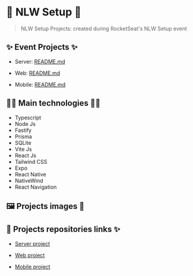 # 🚀 NLW Setup 🚀

> NLW Setup Projects: created during RocketSeat's NLW Setup event

## ✨ Event Projects ✨

- Server: [README.md](server/README.md)

- Web: [README.md](web/README.md)

- Mobile: [README.md](mobile/README.md)

## 👨‍💻 Main technologies 👩‍💻

- Typescript
- Node Js
- Fastify
- Prisma
- SQLite
- Vite Js
- React Js
- Tailwind CSS
- Expo
- React Native
- NativeWind
- React Navigation

## 🖼️ Projects images 👀

## 🔗 Projects repositories links ✨

- [Server project](server)

- [Web project](web)

- [Mobile project](mobile)
